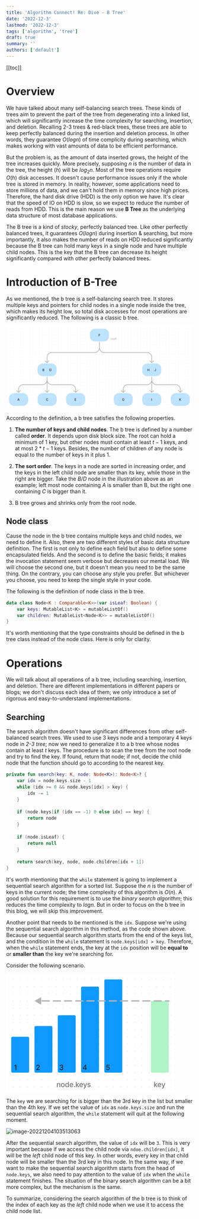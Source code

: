 ```yaml
---
title: 'Algorithm Connect! Re: Dive - B Tree'
date: '2022-12-3'
lastmod: '2022-12-3'
tags: ['algorithm', 'tree']
draft: true
summary: ''
authors: ['default']
---
```


[[toc]]

# Overview

We have talked about many self-balancing search trees. These kinds of trees aim to prevent the part of the tree from degenerating into a linked list, which will significantly increase the time complexity for searching, insertion, and deletion. Recalling 2-3 trees & red-black trees, these trees are able to keep perfectly balanced during the insertion and deletion process. In other words, they guarantee $O(log n)$ of time complicity during searching, which makes working with vast amounts of data to be efficient performance.

But the problem is, as the amount of data inserted grows, the height of the tree increases quickly. More precisely, supposing $n$ is the number of data in the tree, the height ($h$) will be $log_2n$. Most of the tree operations require $O(h)$ disk accesses. It doesn't cause performance issues only if the whole tree is stored in memory. In reality, however, some applications need to store millions of data, and we can't hold them in memory since high prices. Therefore, the hard disk drive (HDD) is the only option we have. It's clear that the speed of IO on HDD is slow, so we expect to reduce the number of reads from HDD. This is the main reason we use __B Tree__ as the underlying data structure of most database applications.

The B tree is a kind of _stocky_, perfectly balanced tree. Like other perfectly balanced trees, it guarantees $O(log n)$ during insertion & searching, but more importantly, it also makes the number of reads on HDD reduced significantly because the B tree can hold many keys in a single node and have multiple child nodes. This is the key that the B tree can decrease its height significantly compared with other perfectly balanced trees.

# Introduction of B-Tree

As we mentioned, the b tree is a self-balancing search tree. It stores multiple keys and pointers for child nodes in a single node inside the tree, which makes its height low, so total disk accesses for most operations are significantly reduced. The following is a classic b tree.

![](https://raw.githubusercontent.com/ShroXd/img-hosting/main/blog/20221203222048.png)

According to the definition, a b tree satisfies the following properties.

1. **The number of keys and child nodes**. The b tree is defined by a number called __order__. It depends upon disk block size. The root can hold a minimum of 1 key, but other nodes must contain at least $t-1$ keys, and at most $2*t-1$ keys. Besides, the number of children of any node is equal to the number of keys in it plus 1.

2. **The sort order**. The keys in a node are sorted in increasing order, and the keys in the left child node are smaller than its key, while those in the right are bigger. Take the _B/D_ node in the illustration above as an example; left most node containing _A_ is smaller than B, but the right one containing _C_ is bigger than it.

3. B tree grows and shrinks only from the root node.

## Node class

Cause the node in the b tree contains multiple keys and child nodes, we need to define it. Also, there are two different styles of basic data structure definition. The first is not only to define each field but also to define some encapsulated fields. And the second is to define the basic fields; it makes the invocation statement seem verbose but decreases our mental load. We will choose the second one, but it doesn't mean you need to be the same thing. On the contrary, you can choose any style you prefer. But whichever you choose, you need to keep the single style in your code.

The following is the definition of node class in the b tree.

```kotlin
data class Node<K : Comparable<K>>(var isLeaf: Boolean) {
    var keys: MutableList<K> = mutableListOf()
    var children: MutableList<Node<K>> = mutableListOf()
}
```

It's worth mentioning that the type constraints should be defined in the b tree class instead of the node class. Here is only for clarity.

# Operations

We will talk about all operations of a b tree, including searching, insertion, and deletion. There are different implementations in different papers or blogs; we don't discuss each idea of them; we only introduce a set of rigorous and easy-to-understand implementations.

## Searching

The search algorithm doesn't have significant differences from other self-balanced search trees. We used to use 3 keys node and a temporary 4 keys node in *2-3 tree*; now we need to generalize it to a b tree whose nodes contain at least $t$ keys. The procedure is to scan the tree from the root node and try to find the key. If found, return that node; if not, decide the child node that the function should go to according to the nearest key.

```kotlin
private fun search(key: K, node: Node<K>): Node<K>? {
    var idx = node.keys.size - 1
    while (idx >= 0 && node.keys[idx] > key) {
        idx -= 1
    }
    
    if (node.keys[if (idx == -1) 0 else idx] == key) {
        return node
    }
    
    if (node.isLeaf) {
        return null
    }
    
    return search(key, node, node.children[idx + 1])
}
```

It's worth mentioning that the `while` statement is going to implement a sequential search algorithm for a sorted list. Suppose the $n$ is the number of keys in the current node; the time complexity of this algorithm is $O(n)$. A good solution for this requirement is to use the _binary search algorithm_; this reduces the time complexity to $log{n}$. But in order to focus on the b tree in this blog, we will skip this improvement.

Another point that needs to be mentioned is the `idx`. Suppose we're using the sequential search algorithm in this method, as the code shown above. Because our sequential search algorithm starts from the end of the keys list, and the condition in the `while` statement is `node.keys[idx] > key`. Therefore, when the `while` statement ends, the key at the `idx` position will be **equal to** or **smaller than** the key we're searching for.

Consider the following scenario.

![](https://raw.githubusercontent.com/ShroXd/img-hosting/main/blog/20221204103016.png)

The `key` we are searching for is bigger than the 3rd key in the list but smaller than the 4th key. If we set the value of `idx` as `node.keys.size` and run the sequential search algorithm, the `while` statement will quit at the following moment.

![image-20221204103513063](C:\Users\atriiy\AppData\Roaming\Typora\typora-user-images\image-20221204103513063.png)

After the sequential search algorithm, the value of `idx` will be `3`. This is very important because if we access the child node via `ndoe.children[idx]`, it will be the _left_ child node of this key. In other words, every key in that child node will be smaller than the 3rd key in this node. In the same way, if we want to make the sequential search algorithm starts from the head of `node.keys`, we also need to pay attention to the value of `idx` when the `while` statement finishes. The situation of the binary search algorithm can be a bit more complex, but the mechanism is the same.

To summarize, considering the search algorithm of the b tree is to think of the index of each key as the _left_ child node when we use it to access the child node list.







